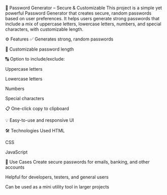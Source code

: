 🔐 Password Generator – Secure & Customizable
This project is a simple yet powerful Password Generator that creates secure, random passwords based on user preferences. It helps users generate strong passwords that include a mix of uppercase letters, lowercase letters, numbers, and special characters, with customizable length.

⚙️ Features
✅ Generates strong, random passwords

🔢 Customizable password length

🔠 Option to include/exclude:

Uppercase letters

Lowercase letters

Numbers

Special characters

📋 One-click copy to clipboard

💡 Easy-to-use and responsive UI

🛠️ Technologies Used
HTML

CSS

JavaScript

📌 Use Cases
Create secure passwords for emails, banking, and other accounts

Helpful for developers, testers, and general users

Can be used as a mini utility tool in larger projects
